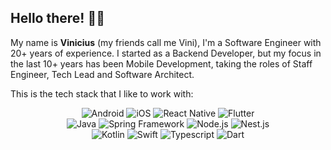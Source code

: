 ## Hello there! 👋🏾

My name is **Vinicius** (my friends call me Vini), I'm a Software Engineer with 20+ years of experience. I started as a Backend Developer, but my focus in the last 10+ years has been Mobile Development, taking the roles of Staff Engineer, Tech Lead and Software Architect.

This is the tech stack that I like to work with:

<p align="center">
  <img src="https://img.shields.io/badge/Android-3DDC84.svg?style=for-the-badge&logo=android&logoColor=white" alt="Android"/>
  <img src="https://img.shields.io/badge/iOS-000000.svg?style=for-the-badge&logo=apple&logoColor=white" alt="iOS"/>
  <img src="https://img.shields.io/badge/React_Native-61DAFB.svg?style=for-the-badge&logo=react&logoColor=black" alt="React Native"/>
  <img src="https://img.shields.io/badge/Flutter-02569B.svg?style=for-the-badge&logo=flutter&logoColor=white" alt="Flutter"/>
  <br />
  <img src="https://img.shields.io/badge/Java-FFFFFF.svg?style=for-the-badge&logo=openjdk&logoColor=black" alt="Java"/>
  <img src="https://img.shields.io/badge/Spring-6DB33F.svg?style=for-the-badge&logo=springboot&logoColor=white" alt="Spring Framework"/>
  <img src="https://img.shields.io/badge/Node.js-339933.svg?style=for-the-badge&logo=nodedotjs&logoColor=white" alt="Node.js"/>
  <img src="https://img.shields.io/badge/Nest.js-E0234E.svg?style=for-the-badge&logo=nestjs&logoColor=white" alt="Nest.js"/>
  <br />
  <img src="https://img.shields.io/badge/Kotlin-7F52FF.svg?style=for-the-badge&logo=kotlin&logoColor=white" alt="Kotlin"/>
  <img src="https://img.shields.io/badge/Swift-F05138.svg?style=for-the-badge&logo=swift&logoColor=white" alt="Swift"/>
  <img src="https://img.shields.io/badge/Typescript-3178C6.svg?style=for-the-badge&logo=typescript&logoColor=white" alt="Typescript"/>
  <img src="https://img.shields.io/badge/Golang-00ADD8.svg?style=for-the-badge&logo=go&logoColor=white" alt="Dart"/>
</p>
